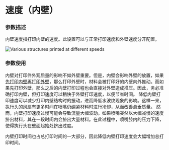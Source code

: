 速度（内壁）
====
### **参数描述**
内壁速度指打印内壁的速度。此设置可以与正常打印速度和外壁速度分开配置。

![Various structures printed at different speeds](../images/speed_difference.png)

### **参数使用**
内壁对打印件外观质量的影响不如外壁重要。但是，内壁会影响外壁的放置，如果[先打印内壁再打印外壁](../shell/outer_inset_first.md)，那么打印外壁时，材料会被打印好的内壁向外推动。而如果先打印外壁，那么之后的内壁打印过程也会直接对外壁造成推压。因此，务必准确打印内壁，但打印速度可以稍快于外壁打印速度，以便节省时间。
降低内壁打印速度可以减少打印内壁结构时的振动，进而降低水波纹现象的影响。这样一来，执行头的风扇有更多时间在喷嘴仍绷紧材料时进行冷却，从而改善悬垂质量。
然而，内壁打印速度过慢可能会导致流量大幅波动。如果喷嘴突然以大幅减慢的速度挤出材料，其在一段时间内会挤出大量材料。在此过程中，喷嘴腔内的压力下降，使得执行头在壁面起始处挤出过度。

内壁打印时间也占总打印时间的一大部分，因此降低内壁打印速度会大幅增加总打印时间。
